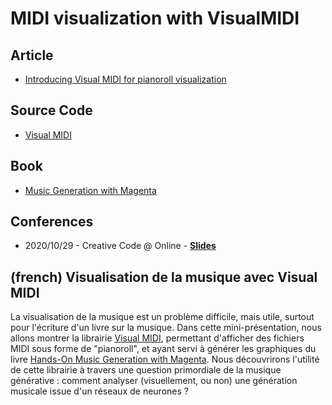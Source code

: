 # MIDI visualization with VisualMIDI

## Article

- [Introducing Visual MIDI for pianoroll visualization](/publications/2020-09-13-introducing-visual-midi-for-pianoroll-visualization/)

## Source Code

- [Visual MIDI](https://github.com/dubreuia/visual_midi)

## Book

- [Music Generation with Magenta](https://alexandredubreuil.com/publications/2020-01-31-music-generation-with-magenta-deep-learning-in-music-generation/)

## Conferences

- 2020/10/29 - Creative Code @ Online - <span class="icon icon-slideshare">**[Slides](./midi-visualization-with-visual-midi.html)**</span>

## (french) Visualisation de la musique avec Visual MIDI

La visualisation de la musique est un problème difficile, mais utile, surtout pour l'écriture d'un livre sur la musique. Dans cette mini-présentation, nous allons montrer la librairie [Visual MIDI](https://github.com/dubreuia/visual_midi), permettant d'afficher des fichiers MIDI sous forme de "pianoroll", et ayant servi à générer les graphiques du livre [Hands-On Music Generation with Magenta](https://www.packtpub.com/product/hands-on-music-generation-with-magenta/9781838824419). Nous découvrirons l'utilité de cette librairie à travers une question primordiale de la musique générative : comment analyser (visuellement, ou non) une génération musicale issue d'un réseaux de neurones ?
